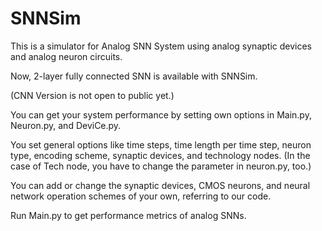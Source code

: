 # SNNSim

This is a simulator for Analog SNN System using analog synaptic devices and analog neuron circuits.

Now, 2-layer fully connected SNN is available with SNNSim. 

(CNN Version is not open to public yet.)

You can get your system performance by setting own options in Main.py, Neuron.py, and DeviCe.py.

You set general options like time steps, time length per time step, neuron type, encoding scheme, synaptic devices, and technology nodes.
(In the case of Tech node, you have to change the parameter in neuron.py, too.)

You can add or change the synaptic devices, CMOS neurons, and neural network operation schemes of your own, referring to our code.

Run Main.py to get performance metrics of analog SNNs.
